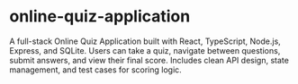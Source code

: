 # online-quiz-application
A full-stack Online Quiz Application built with React, TypeScript, Node.js, Express, and SQLite.  Users can take a quiz, navigate between questions, submit answers, and view their final score.  Includes clean API design, state management, and test cases for scoring logic.
